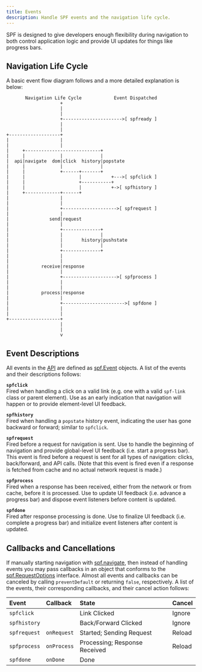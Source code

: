```yaml
---
title: Events
description: Handle SPF events and the navigation life cycle.
---
```



SPF is designed to give developers enough flexibility during navigation to
both control application logic and provide UI updates for things like progress
bars.


## Navigation Life Cycle

A basic event flow diagram follows and a more detailed explanation is below:


           Navigation Life Cycle            Event Dispatched
                        +                                   
                        |                                   
                        |                                   
                        +---------------------->[ spfready ]
                        |                                   
                        |                                   
    +-------------------+                                   
    |                   |                                   
    |                   |                                   
    |     +----------------------------+                    
    |     |             |              |                    
    |  api|navigate  dom|click  history|popstate            
    |     |             |              |                    
    |     |             +------+-------+                    
    |     |                    |           +--->[ spfclick ]
    |     |                    +-----------+                
    |     |                    |           +->[ spfhistory ]
    |     +-------------+------+                            
    |                   |                                   
    |                   |                                   
    |                   +-------------------->[ spfrequest ]
    |                   |                                   
    |               send|request                            
    |                   |                                   
    |                   +--------------+                    
    |                   |              |                    
    |                   |       history|pushstate           
    |                   |              |                    
    |                   +--------------+                    
    |                   |                                   
    |                   |                                   
    |            receive|response                           
    |                   |                                   
    |                   +-------------------->[ spfprocess ]
    |                   |                                   
    |                   |                                   
    |            process|response                           
    |                   |                                   
    |                   +----------------------->[ spfdone ]
    |                   |                                   
    |                   |                                   
    +-------------------+                                   
                        |                                   
                        |                                   
                        v                                   


## Event Descriptions

All events in the [API][api] are defined as [spf.Event][] objects.  A list of
the events and their descriptions follows:

**`spfclick`**  
Fired when handling a click on a valid link (e.g. one with a valid `spf-link`
class or parent element).  Use as an early indication that navigation will
happen or to provide element-level UI feedback.

**`spfhistory`**  
Fired when handling a `popstate` history event, indicating the user has gone
backward or forward; similar to `spfclick`.

**`spfrequest`**  
Fired before a request for navigation is sent.  Use to handle the beginning of
navigation and provide global-level UI feedback (i.e. start a progress bar).
This event is fired before a request is sent for all types of navigation:
clicks, back/forward, and API calls.  (Note that this event is fired even if a
response is fetched from cache and no actual network request is made.)

**`spfprocess`**  
Fired when a response has been received, either from the network or from
cache, before it is processed.  Use to update UI feedback (i.e. advance a
progress bar) and dispose event listeners before content is updated.

**`spfdone`**  
Fired after response processing is done.  Use to finalize UI feedback (i.e.
complete a progress bar) and initialize event listeners after content is
updated.


## Callbacks and Cancellations

If manually starting navigation with [spf.navigate][], then instead of
handling events you may pass callbacks in an object that conforms to the
[spf.RequestOptions][] interface. Almost all events and callbacks can be
canceled by calling `preventDefault` or returning `false`, respectively.  A
list of the events, their corresponding callbacks, and their cancel action
follows:

| Event        | Callback    | State                                | Cancel |
|:-------------|:------------|:-------------------------------------|:-------|
| `spfclick`   |             | Link Clicked                         | Ignore |
| `spfhistory` |             | Back/Forward Clicked                 | Ignore |
| `spfrequest` | `onRequest` | Started; Sending Request             | Reload |
| `spfprocess` | `onProcess` | Processing; Response Received        | Reload |
| `spfdone`    | `onDone`    | Done                                 |        |



[api]: ../../api/
[spf.Event]: ../../api/#spf.event
[spf.navigate]: ../../api/#spf.navigate
[spf.RequestOptions]: ../../api/#spf.requestoptions
